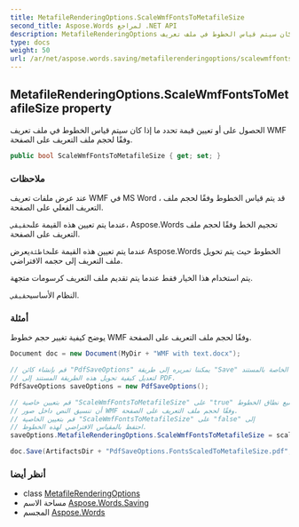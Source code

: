 ```yaml
---
title: MetafileRenderingOptions.ScaleWmfFontsToMetafileSize
second_title: Aspose.Words لمراجع .NET API
description: MetafileRenderingOptions ملكية. الحصول على أو تعيين قيمة تحدد ما إذا كان سيتم قياس الخطوط في ملف تعريف WMF وفقًا لحجم ملف التعريف على الصفحة.
type: docs
weight: 50
url: /ar/net/aspose.words.saving/metafilerenderingoptions/scalewmffontstometafilesize/
---
```

## MetafileRenderingOptions.ScaleWmfFontsToMetafileSize property

الحصول على أو تعيين قيمة تحدد ما إذا كان سيتم قياس الخطوط في ملف تعريف WMF وفقًا لحجم ملف التعريف على الصفحة.

```csharp
public bool ScaleWmfFontsToMetafileSize { get; set; }
```

### ملاحظات

عند عرض ملفات تعريف WMF في MS Word ، قد يتم قياس الخطوط وفقًا لحجم ملف التعريف الفعلي على الصفحة.

عندما يتم تعيين هذه القيمة على`حقيقي`، Aspose.Words تحجيم الخط وفقًا لحجم ملف التعريف على الصفحة.

عندما يتم تعيين هذه القيمة على`خاطئة`يعرض Aspose.Words الخطوط حيث يتم تحويل ملف التعريف إلى حجمه الافتراضي.

يتم استخدام هذا الخيار فقط عندما يتم تقديم ملف التعريف كرسومات متجهة.

النظام الأساسي`حقيقي`.

### أمثلة

يوضح كيفية تغيير حجم خطوط WMF وفقًا لحجم ملف التعريف على الصفحة.

```csharp
Document doc = new Document(MyDir + "WMF with text.docx");

// قم بإنشاء كائن "PdfSaveOptions" يمكننا تمريره إلى طريقة "Save" الخاصة بالمستند
// لتعديل كيفية تحويل هذه الطريقة المستند إلى PDF.
PdfSaveOptions saveOptions = new PdfSaveOptions();

// قم بتعيين خاصية "ScaleWmfFontsToMetafileSize" على "true" لتوسيع نطاق الخطوط
// أن تنسيق النص داخل صور WMF وفقًا لحجم ملف التعريف على الصفحة.
// قم بتعيين الخاصية "ScaleWmfFontsToMetafileSize" على "false" إلى
// احتفظ بالمقياس الافتراضي لهذه الخطوط.
saveOptions.MetafileRenderingOptions.ScaleWmfFontsToMetafileSize = scaleWmfFonts;

doc.Save(ArtifactsDir + "PdfSaveOptions.FontsScaledToMetafileSize.pdf", saveOptions);
```

### أنظر أيضا

* class [MetafileRenderingOptions](../)
* مساحة الاسم [Aspose.Words.Saving](../../metafilerenderingoptions/)
* المجسم [Aspose.Words](../../../)


